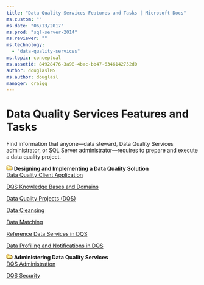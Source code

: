 ```yaml
---
title: "Data Quality Services Features and Tasks | Microsoft Docs"
ms.custom: ""
ms.date: "06/13/2017"
ms.prod: "sql-server-2014"
ms.reviewer: ""
ms.technology: 
  - "data-quality-services"
ms.topic: conceptual
ms.assetid: 84928476-3a98-4bac-bb47-6346142752d0
author: douglaslMS
ms.author: douglasl
manager: craigg
---
```

# Data Quality Services Features and Tasks
  Find information that anyone—data steward, Data Quality Services administrator, or SQL Server administrator—requires to prepare and execute a data quality project.  
  
 ![Small File Folder Icon](../../2014/integration-services/media/filefolder-small.gif "Small File Folder Icon") **Designing and Implementing a Data Quality Solution**  
 [Data Quality Client Application](../../2014/data-quality-services/data-quality-client-application.md)  
  
 [DQS Knowledge Bases and Domains](../../2014/data-quality-services/dqs-knowledge-bases-and-domains.md)  
  
 [Data Quality Projects &#40;DQS&#41;](../../2014/data-quality-services/data-quality-projects-dqs.md)  
  
 [Data Cleansing](../../2014/data-quality-services/data-cleansing.md)  
  
 [Data Matching](../../2014/data-quality-services/data-matching.md)  
  
 [Reference Data Services in DQS](../../2014/data-quality-services/reference-data-services-in-dqs.md)  
  
 [Data Profiling and Notifications in DQS](../../2014/data-quality-services/data-profiling-and-notifications-in-dqs.md)  
  
 ![Small File Folder Icon](../../2014/integration-services/media/filefolder-small.gif "Small File Folder Icon") **Administering Data Quality Services**  
 [DQS Administration](../../2014/data-quality-services/dqs-administration.md)  
  
 [DQS Security](../../2014/data-quality-services/dqs-security.md)  
  
  

